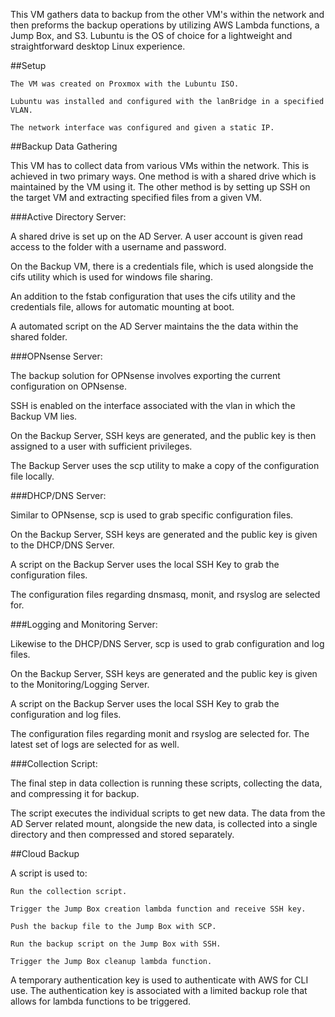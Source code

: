 This VM gathers data to backup from the other VM's within the network and then preforms the backup operations by utilizing AWS Lambda functions, a Jump Box, and S3. Lubuntu is the OS of choice for a lightweight and straightforward desktop Linux experience.

##Setup

	The VM was created on Proxmox with the Lubuntu ISO.

	Lubuntu was installed and configured with the lanBridge in a specified VLAN.

	The network interface was configured and given a static IP.

##Backup Data Gathering

This VM has to collect data from various VMs within the network. This is achieved in two primary ways. One method is with a shared drive which is maintained by the VM using it. The other method is by setting up SSH on the target VM and extracting specified files from a given VM. 

###Active Directory Server:

A shared drive is set up on the AD Server. A user account is given read access to the folder with a username and password.

On the Backup VM, there is a credentials file, which is used alongside the cifs utility which is used for windows file sharing.

An addition to the fstab configuration that uses the cifs utility and the credentials file, allows for automatic mounting at boot.

A automated script on the AD Server maintains the the data within the shared folder. 

###OPNsense Server:

The backup solution for OPNsense involves exporting the current configuration on OPNsense.

SSH is enabled on the interface associated with the vlan in which the Backup VM lies.

On the Backup Server, SSH keys are generated, and the public key is then assigned to a user with sufficient privileges. 

The Backup Server uses the scp utility to make a copy of the configuration file locally.

###DHCP/DNS Server:

Similar to OPNsense, scp is used to grab specific configuration files.

On the Backup Server, SSH keys are generated and the public key is given to the DHCP/DNS Server.

A script on the Backup Server uses the local SSH Key to grab the configuration files.

The configuration files regarding dnsmasq, monit, and rsyslog are selected for.

###Logging and Monitoring Server:

Likewise to the DHCP/DNS Server, scp is used to grab configuration and log files.

On the Backup Server, SSH keys are generated and the public key is given to the Monitoring/Logging Server.

A script on the Backup Server uses the local SSH Key to grab the configuration and log files.

The configuration files regarding monit and rsyslog are selected for. The latest set of logs are selected for as well.

###Collection Script:

The final step in data collection is running these scripts, collecting the data, and compressing it for backup.

The script executes the individual scripts to get new data. The data from the AD Server related mount, alongside the new data, is collected into a single directory and then compressed 
and stored separately.

##Cloud Backup

A script is used to:

	Run the collection script.

	Trigger the Jump Box creation lambda function and receive SSH key.

	Push the backup file to the Jump Box with SCP.

	Run the backup script on the Jump Box with SSH.

	Trigger the Jump Box cleanup lambda function.

A temporary authentication key is used to authenticate with AWS for CLI use. The authentication key is associated with a limited backup role that allows for lambda functions to be triggered.